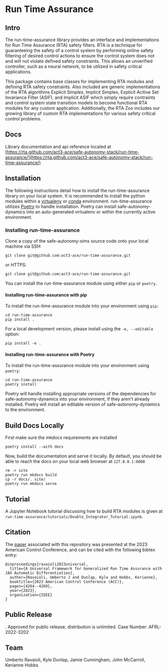 # Run Time Assurance

## Intro

The run-time-assurance library provides an interface and implementations for Run Time Assurance (RTA) safety filters. RTA is a technique for guaranteeing the safety of a control system by performing online safety filtering of desired control actions to ensure the control system does not and will not violate defined safety constraints. This allows an unverified controller, such as a neural network, to be utilized in safety critical applications.

This package contains base classes for implementing RTA modules and defining RTA safety constraints. Also included are generic implementations of the RTA algorithms Explicit Simplex, Implicit Simplex, Explicit Acitive Set Invariance Filter (ASIF), and Implicit ASIF which simply require contraints and control system state transition models to become functional RTA modules for any custom application. Additionally, the RTA Zoo includes our growing library of custom RTA implementations for various safety critical control problems.

## Docs

Library documentation and api reference located at [https://rta.github.com/act3-ace/safe-autonomy-stack/run-time-assurance/](https://rta.github.com/act3-ace/safe-autonomy-stack/run-time-assurance/)

## Installation

The following instructions detail how to install
the run-time-assurance library on your local system.
It is recommended to install the python modules within
a [virtualenv](https://virtualenv.pypa.io/en/stable/#)
or [conda](https://docs.conda.io/projects/conda/en/latest/index.html) environment.
run-time-assurance utilizes [Poetry](https://python-poetry.org/) to handle installation.
Poetry can install safe-autonomy-dynamics into an auto-generated virtualenv or within the currently active environment.

### Installing run-time-assurance

Clone a copy of the safe-autonomy-sims source code
onto your local machine via SSH:

```shell
git clone git@github.com:act3-ace/run-time-assurance.git
```

or HTTPS:

```shell
git clone git@github.com:act3-ace/run-time-assurance.git
```

You can install the run-time-assurance module using either `pip` or `poetry`.

#### Installing run-time-assurance with pip

To install the run-time-assurance module into your
environment using `pip`:

```shell
cd run-time-assurance
pip install .
```

For a local development version, please install
using the `-e, --editable` option:

```shell
pip install -e .
```

#### Installing run-time-assurance with Poetry

To install the run-time-assurance module into your
environment using `poetry`:

```shell
cd run-time-assurance
poetry install
```

Poetry will handle installing appropriate versions of the dependencies for safe-autonomy-dynamics into your environment, if they aren't already installed.  Poetry will install an editable version of safe-autonomy-dynamics to the environment.

## Build Docs Locally

First make sure the mkdocs requirements are installed

```shell
poetry install --with docs
```

Now, build the documentation and serve it locally. By default, you should be able to reach the docs on your local web browser at `127.0.0.1:8000`

```shell
rm -r site
poetry run mkdocs build
cp -r docs/. site/
poetry run mkdocs serve
```

## Tutorial

A Jupyter Notebook tutorial discussing how to build RTA modules is given at `run-time-assurance/tutorials/Double_Integrator_Tutorial.ipynb`.

## Citation

The [paper](https://arxiv.org/pdf/2209.01120.pdf) associated with this repository was presented at the 2023 American Control Conference, and can be cited with the following bibtex entry:

```
@inproceedings{ravaioli2023universal,
  title={A Universal Framework for Generalized Run Time Assurance with JAX Automatic Differentiation},
  author={Ravaioli, Umberto J and Dunlap, Kyle and Hobbs, Kerianne},
  booktitle={2023 American Control Conference (ACC)},
  pages={4264--4269},
  year={2023},
  organization={IEEE}
}
```

## Public Release

. Approved for public release; distribution is unlimited. Case Number: AFRL-2022-3202

## Team

Umberto Ravaioli,
Kyle Dunlap,
Jamie Cunningham,
John McCarroll,
Kerianne Hobbs
